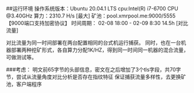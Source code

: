 ##运行环境
操作系统版本：Ubuntu 20.04.1 LTS
cpu:Intel(R) i7-6700 CPU @3.40GHz
算力：2310.7 H/s [最大]
矿池：pool.xmrpool.me:9000/5555      【9000端口支持加密协议】
时间周期：
02-08 18:00 - 02-09 8:30  14.5h  [对比流量]

对比流量为同一时间部署在两台配置相同的台式机运行捕获。
同时，也在一台机器部署两种挖矿形式，各自算力分配1K/HZ，得到同一时间同一机器的混合流量，可做测试等。

###考虑：
明文前65字节的头部信息，密文在之后增加了3个tls字段，共70字节，尝试从流量角度对比分析是否存在指纹特征
保证捕获流量多样性，去更换矿池，客户端程序


